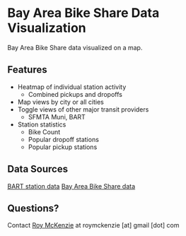 Bay Area Bike Share Data Visualization
==========

Bay Area Bike Share data visualized on a map.

Features
----------
- Heatmap of individual station activity
  + Combined pickups and dropoffs
- Map views by city or all cities
- Toggle views of other major transit providers
  + SFMTA Muni, BART
- Station statistics
  + Bike Count
  + Popular dropoff stations
  + Popular pickup stations

Data Sources
----------
[BART station data](https://github.com/enjalot/bart/tree/master/data)
[Bay Area Bike Share data](http://bayareabikeshare.com/datachallenge)

Questions?
----------
Contact [Roy McKenzie](https://github.com/roymckenzie) at roymckenzie [at] gmail [dot] com